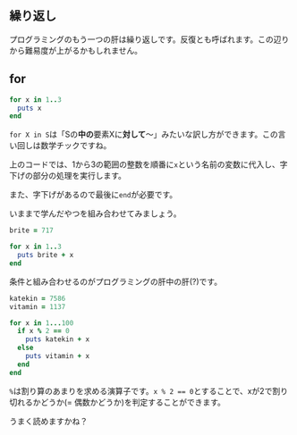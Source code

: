 ## 繰り返し

プログラミングのもう一つの肝は繰り返しです。反復とも呼ばれます。この辺りから難易度が上がるかもしれません。

## for

```ruby
for x in 1..3
  puts x
end
```

`for X in S`は「Sの**中の**要素Xに**対して**～」みたいな訳し方ができます。この言い回しは数学チックですね。

上のコードでは、1から3の範囲の整数を順番に`x`という名前の変数に代入し、字下げの部分の処理を実行します。

また、字下げがあるので最後に`end`が必要です。

いままで学んだやつを組み合わせてみましょう。

```ruby
brite = 717

for x in 1..3
  puts brite + x
end
```

条件と組み合わせるのがプログラミングの肝中の肝(?)です。

```ruby
katekin = 7586
vitamin = 1137

for x in 1...100
  if x % 2 == 0
    puts katekin + x
  else
    puts vitamin + x
  end
end
```

`%`は割り算のあまりを求める演算子です。`x % 2 == 0`とすることで、xが2で割り切れるかどうか(= 偶数かどうか)を判定することができます。

うまく読めますかね？
